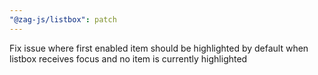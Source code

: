 ```yaml
---
"@zag-js/listbox": patch
---
```


Fix issue where first enabled item should be highlighted by default when listbox receives focus and no item is currently highlighted